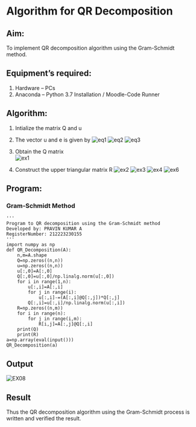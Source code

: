 # Algorithm for QR Decomposition
## Aim:
To implement QR decomposition algorithm using the Gram-Schmidt method.
## Equipment’s required:
1.	Hardware – PCs
2.	Anaconda – Python 3.7 Installation / Moodle-Code Runner
## Algorithm:
1.	Intialize the matrix Q and u
2.	The vector u and e is given by
       ![eq1](https://github.com/RAVENPRAVIN/QRdecomposition/assets/146820534/11b8ad9c-c71a-49b2-9a55-31f598c0a773)
       ![eq2](https://github.com/RAVENPRAVIN/QRdecomposition/assets/146820534/e2adc6cf-f978-4d1d-af8f-7cd910da2a08)
     ![eq3](https://github.com/RAVENPRAVIN/QRdecomposition/assets/146820534/e5cfa799-aa3e-4efd-9831-6cc82815a8d2)
   

3.	Obtain the Q matrix   
    ![ex1](https://github.com/RAVENPRAVIN/QRdecomposition/assets/146820534/de78309b-c739-4b45-a043-6b4b3b47bea5)

4.	Construct the upper triangular matrix R
   ![ex2](https://github.com/RAVENPRAVIN/QRdecomposition/assets/146820534/af41a5b6-5a08-43ed-8e6e-217d7cbd1d78)
   ![ex3](https://github.com/RAVENPRAVIN/QRdecomposition/assets/146820534/543f80df-b4f0-4fb8-9ad9-463a1c812348)
    ![ex4](https://github.com/RAVENPRAVIN/QRdecomposition/assets/146820534/3b7264b6-ca71-420e-bf9f-f8a5838e823b)
    ![ex6](https://github.com/RAVENPRAVIN/QRdecomposition/assets/146820534/29fbc838-0711-4ec6-9eb0-14b80989085b)



## Program:
### Gram-Schmidt Method
```
''' 
Program to QR decomposition using the Gram-Schmidt method
Developed by: PRAVIN KUMAR A
RegisterNumber: 212223230155
'''
import numpy as np
def QR_Decomposition(A):
    n,m=A.shape
    Q=np.zeros((n,n))
    u=np.zeros((n,n))
    u[:,0]=A[:,0]
    Q[:,0]=u[:,0]/np.linalg.norm(u[:,0])
    for i in range(1,n):
        u[:,i]=A[:,i]
        for j in range(i):
            u[:,i]-=(A[:,i]@Q[:,j])*Q[:,j]
        Q[:,i]=u[:,i]/np.linalg.norm(u[:,i])
    R=np.zeros((n,m))
    for i in range(n):
        for j in range(i,m):
            R[i,j]=A[:,j]@Q[:,i]
    print(Q)
    print(R)
a=np.array(eval(input()))
QR_Decomposition(a)
```

## Output
![EX08](https://github.com/RAVENPRAVIN/QRdecomposition/assets/146820534/c7c2b366-9c35-4ec0-8032-69d788b83ae2)


## Result
Thus the QR decomposition algorithm using the Gram-Schmidt process is written and verified the result.
